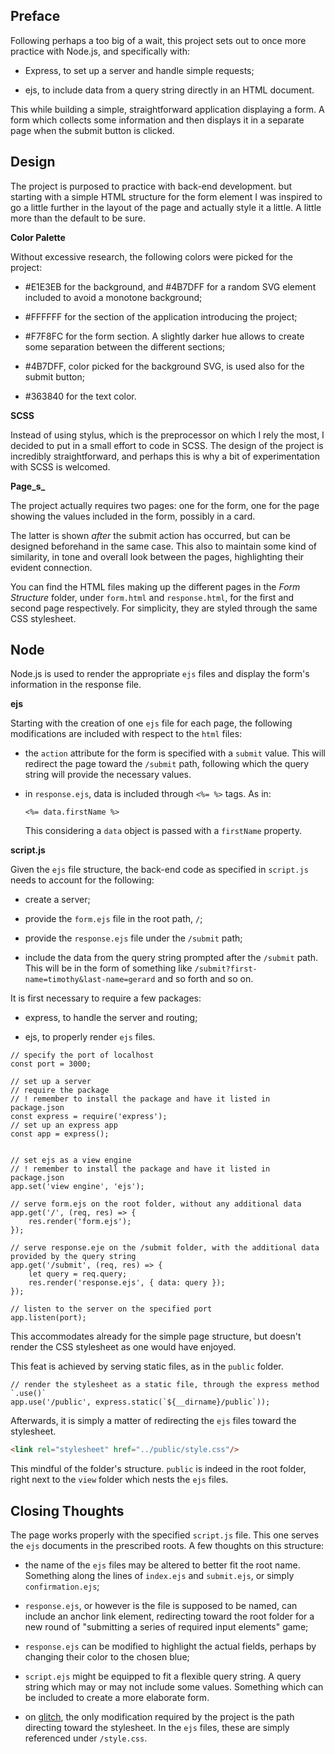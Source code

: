 <!-- Link to the front-end form on codepen, right [here]().
Link to the working back-end project on glitch, right [here](). -->

## Preface

Following perhaps a too big of a wait, this project sets out to once more practice with Node.js, and specifically with:

- Express, to set up a server and handle simple requests;

- ejs, to include data from a query string directly in an HTML document.

This while building a simple, straightforward application displaying a form. A form which collects some information and then displays it in a separate page when the submit button is clicked.

## Design

The project is purposed to practice with back-end development. but starting with a simple HTML structure for the form element I was inspired to go a little further in the layout of the page and actually style it a little. A little more than the default to be sure.

**Color Palette**

Without excessive research, the following colors were picked for the project:

- #E1E3EB for the background, and #4B7DFF for a random SVG element included to avoid a monotone background;

- #FFFFFF for the section of the application introducing the project;

- #F7F8FC for the form section. A slightly darker hue allows to create some separation between the different sections;

- #4B7DFF, color picked for the background SVG, is used also for the submit button;

- #363840 for the text color.

**SCSS**

Instead of using stylus, which is the preprocessor on which I rely the most, I decided to put in a small effort to code in SCSS. The design of the project is incredibly straightforward, and perhaps this is why a bit of experimentation with SCSS is welcomed.

**Page_s_**

The project actually requires two pages: one for the form, one for the page showing the values included in the form, possibly in a card.

The latter is shown _after_ the submit action has occurred, but can be designed beforehand in the same case. This also to maintain some kind of similarity, in tone and overall look between the pages, highlighting their evident connection.

You can find the HTML files making up the different pages in the _Form Structure_ folder, under `form.html` and `response.html`, for the first and second page respectively. For simplicity, they are styled through the same CSS stylesheet.

## Node

Node.js is used to render the appropriate `ejs` files and display the form's information in the response file.

**ejs**

Starting with the creation of one `ejs` file for each page, the following modifications are included with respect to the `html` files:

- the `action` attribute for the form is specified with a `submit` value. This will redirect the page toward the `/submit` path, following which the query string will provide the necessary values.


- in `response.ejs`, data is included through `<%= %>` tags. As in:

    ```ejs
    <%= data.firstName %>
    ```

    This considering a `data` object is passed with a `firstName` property.

**script.js**

Given the `ejs` file structure, the back-end code as specified in `script.js` needs to account for the following:

- create a server;

- provide the `form.ejs` file in the root path, `/`;

- provide the `response.ejs` file under the `/submit` path;

- include the data from the query string prompted after the `/submit` path. This will be in the form of something like `/submit?first-name=timothy&last-name=gerard` and so forth and so on.

It is first necessary to require a few packages:

- express, to handle the server and routing;

- ejs, to properly render `ejs` files.

```JS
// specify the port of localhost
const port = 3000;

// set up a server
// require the package
// ! remember to install the package and have it listed in package.json
const express = require('express');
// set up an express app
const app = express();


// set ejs as a view engine
// ! remember to install the package and have it listed in package.json
app.set('view engine', 'ejs');

// serve form.ejs on the root folder, without any additional data
app.get('/', (req, res) => {
    res.render('form.ejs');
});

// serve response.eje on the /submit folder, with the additional data provided by the query string
app.get('/submit', (req, res) => {
    let query = req.query;
    res.render('response.ejs', { data: query });
});

// listen to the server on the specified port
app.listen(port);
```

This accommodates already for the simple page structure, but doesn't render the CSS stylesheet as one would have enjoyed.

This feat is achieved by serving static files, as in the `public` folder.

```JS
// render the stylesheet as a static file, through the express method `.use()`
app.use('/public', express.static(`${__dirname}/public`));
```

Afterwards, it is simply a matter of redirecting the `ejs` files toward the stylesheet.

```HTML
<link rel="stylesheet" href="../public/style.css"/>
```

This mindful of the folder's structure. `public` is indeed in the root folder, right next to the `view` folder which nests the `ejs` files.

## Closing Thoughts

The page works properly with the specified `script.js` file. This one serves the `ejs` documents in the prescribed roots. A few thoughts on this structure:

- the name of the `ejs` files may be altered to better fit the root name. Something along the lines of `index.ejs` and `submit.ejs`, or simply `confirmation.ejs`;

- `response.ejs`, or however is the file is supposed to be named, can include an anchor link element, redirecting toward the root folder for a new round of "submitting a series of required input elements" game;

- `response.ejs` can be modified to highlight the actual fields, perhaps by changing their color to the chosen blue;

- `script.ejs` might be equipped to fit a flexible query string. A query string which may or may not include some values. Something which can be included to create a more elaborate form.

- on [glitch](https://glitch.com), the only modification required by the project is the path directing toward the stylesheet. In the `ejs` files, these are simply referenced under `/style.css`.